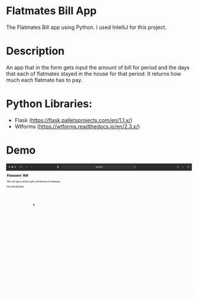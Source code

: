 # Flatmates Bill App
The Flatmates Bill app using Python. I used IntelliJ for this project. 

# Description
An app that in the form gets input the amount of bill for period and the days that each of flatmates stayed in the house for that period. It returns how much each flatmate has to pay.

# Python Libraries:
- Flask (https://flask.palletsprojects.com/en/1.1.x/)
- Wtforms (https://wtforms.readthedocs.io/en/2.3.x/)


# Demo
![](resources/flatmate-demo.gif)

